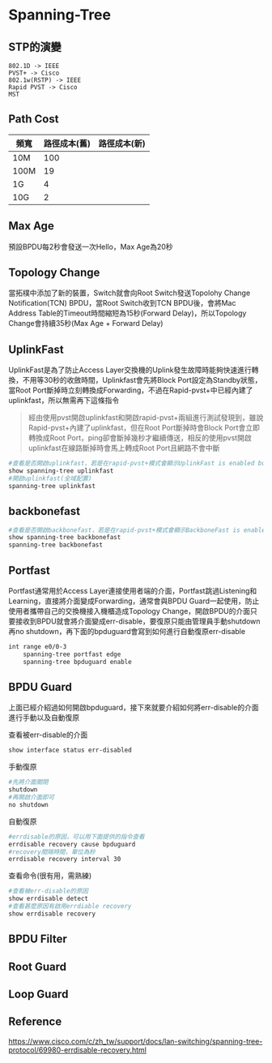 # Spanning-Tree #

## STP的演變 ## 


    802.1D -> IEEE
    PVST+ -> Cisco
    802.1w(RSTP) -> IEEE
    Rapid PVST -> Cisco
    MST 

## Path Cost ## 

|頻寬| 路徑成本(舊) | 路徑成本(新)|
| --- | --- | --- |
| 10M | 100 ||
| 100M | 19 ||
| 1G | 4 ||
| 10G | 2 ||

## Max Age ## 

預設BPDU每2秒會發送一次Hello，Max Age為20秒

## Topology Change ## 

當拓樸中添加了新的裝置，Switch就會向Root Switch發送Topolohy Change Notification(TCN) BPDU，當Root Switch收到TCN BPDU後，會將Mac Address Table的Timeout時間縮短為15秒(Forward Delay)，所以Topology Change會持續35秒(Max Age + Forward Delay)

## UplinkFast ## 

UplinkFast是為了防止Access Layer交換機的Uplink發生故障時能夠快速進行轉換，不用等30秒的收斂時間，Uplinkfast會先將Block Port設定為Standby狀態，當Root Port斷掉時立刻轉換成Forwarding，不過在Rapid-pvst+中已經內建了uplinkfast，所以無需再下這條指令

>經由使用pvst開啟uplinkfast和開啟rapid-pvst+兩組進行測試發現到，雖說Rapid-pvst+內建了uplinkfast，但在Root Port斷掉時會Block Port會立即轉換成Root Port，ping卻會斷掉幾秒才繼續傳送，相反的使用pvst開啟uplinkfast在線路斷掉時會馬上轉成Root Port且網路不會中斷

```bash 
#查看是否開啟uplinkfast，若是在rapid-pvst+模式會顯示UplinkFast is enabled but inactive in rapid-pvst mode
show spanning-tree uplinkfast 
#開啟uplinkfast(全域配置)
spanning-tree uplinkfast 
```

## backbonefast ## 

```bash
#查看是否開啟backbonefast，若是在rapid-pvst+模式會顯示BackboneFast is enabled but inactive in rapid-pvst mode
show spanning-tree backbonefast 
spanning-tree backbonefast 
```

## Portfast ## 

Portfast通常用於Access Layer連接使用者端的介面，Portfast跳過Listening和Learning，直接將介面變成Forwarding，通常會與BPDU Guard一起使用，防止使用者攜帶自己的交換機接入機櫃造成Topology Change，開啟BPDU的介面只要接收到BPDU就會將介面變成err-disable，要復原只能由管理員手動shutdown再no shutdown，再下面的bpduguard會寫到如何進行自動復原err-disable 

```bash
int range e0/0-3 
    spanning-tree portfast edge 
    spanning-tree bpduguard enable 
```

## BPDU Guard ## 

上面已經介紹過如何開啟bpduguard，接下來就要介紹如何將err-disable的介面進行手動以及自動復原

查看被err-disable的介面 

```bash
show interface status err-disabled 
```

手動復原

```bash 
#先將介面關閉
shutdown 
#再開啟介面即可
no shutdown 
```

自動復原

```bash
#errdisable的原因，可以用下面提供的指令查看
errdisable recovery cause bpduguard 
#recovery間隔時間，單位為秒
errdisable recovery interval 30 
```

查看命令(很有用，需熟練)

```bash
#查看被err-disable的原因
show errdisable detect 
#查看甚麼原因有啟用errdiable recovery
show errdisable recovery 
```

## BPDU Filter ##



## Root Guard ##



## Loop Guard ##



## Reference ## 

https://www.cisco.com/c/zh_tw/support/docs/lan-switching/spanning-tree-protocol/69980-errdisable-recovery.html